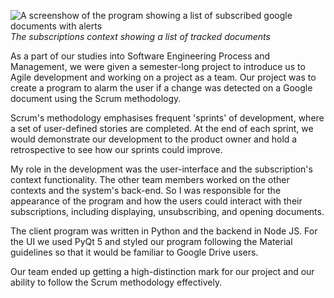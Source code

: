 ![A screenshow of the program showing a list of subscribed google documents with alerts](sub_page.png)
*The subscriptions context showing a list of tracked documents*

As a part of our studies into Software Engineering Process and Management, we were given a semester-long project to introduce us to Agile development and working on a project as a team. Our project was to create a program to alarm the user if a change was detected on a Google document using the Scrum methodology.

Scrum's methodology emphasises frequent 'sprints' of development, where a set of user-defined stories are completed. At the end of each sprint, we would demonstrate our development to the product owner and hold a retrospective to see how our sprints could improve.

My role in the development was the user-interface and the subscription's context functionality. The other team members worked on the other contexts and the system's back-end. So I was responsible for the appearance of the program and how the users could interact with their subscriptions, including displaying, unsubscribing, and opening documents.

The client program was written in Python and the backend in Node JS. For the UI we used PyQt 5 and styled our program following the Material guidelines so that it would be familiar to Google Drive users.

Our team ended up getting a high-distinction mark for our project and our ability to follow the Scrum methodology effectively.